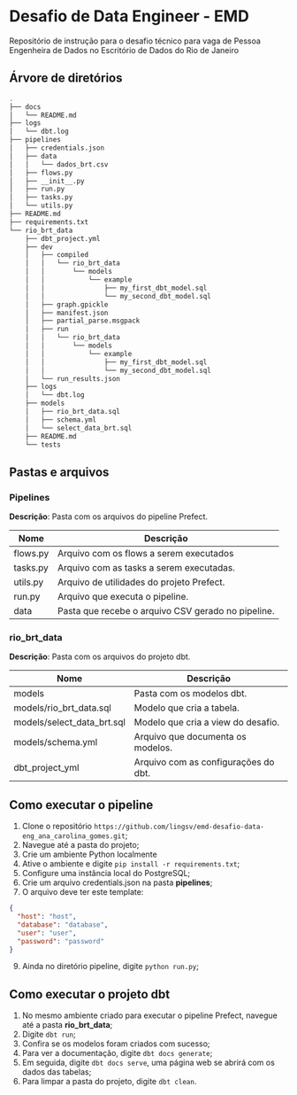 # Desafio de Data Engineer - EMD

Repositório de instrução para o desafio técnico para vaga de Pessoa Engenheira de Dados no Escritório de Dados do Rio de Janeiro

## Árvore de diretórios

```bash
.
├── docs
│   └── README.md
├── logs
│   └── dbt.log
├── pipelines
│   ├── credentials.json
│   ├── data
│   │   └── dados_brt.csv
│   ├── flows.py
│   ├── __init__.py
│   ├── run.py
│   ├── tasks.py
│   └── utils.py
├── README.md
├── requirements.txt
└── rio_brt_data
    ├── dbt_project.yml
    ├── dev
    │   ├── compiled
    │   │   └── rio_brt_data
    │   │       └── models
    │   │           └── example
    │   │               ├── my_first_dbt_model.sql
    │   │               └── my_second_dbt_model.sql
    │   ├── graph.gpickle
    │   ├── manifest.json
    │   ├── partial_parse.msgpack
    │   ├── run
    │   │   └── rio_brt_data
    │   │       └── models
    │   │           └── example
    │   │               ├── my_first_dbt_model.sql
    │   │               └── my_second_dbt_model.sql
    │   └── run_results.json
    ├── logs
    │   └── dbt.log
    ├── models
    │   ├── rio_brt_data.sql
    │   ├── schema.yml
    │   └── select_data_brt.sql
    ├── README.md
    └── tests
```

## Pastas e arquivos

### Pipelines

**Descrição**: Pasta com os arquivos do pipeline Prefect.

|Nome|Descrição|
|-------|---------|
|flows.py| Arquivo com os flows a serem executados|
|tasks.py| Arquivo com as tasks a serem executadas.|
|utils.py| Arquivo de utilidades do projeto Prefect.|
|run.py| Arquivo que executa o pipeline.|
|data| Pasta que recebe o arquivo CSV gerado no pipeline.|

### rio_brt_data

**Descrição**: Pasta com os arquivos do projeto dbt.

|Nome|Descrição|
|-------|---------|
|models| Pasta com os modelos dbt.|
|models/rio_brt_data.sql| Modelo que cria a tabela.|
|models/select_data_brt.sql| Modelo que cria a view do desafio.|
|models/schema.yml| Arquivo que documenta os modelos.|
|dbt_project_yml| Arquivo com as configurações do dbt.|

## Como executar o pipeline

1. Clone o repositório `https://github.com/lingsv/emd-desafio-data-eng_ana_carolina_gomes.git`;
3. Navegue até a pasta do projeto;
4. Crie um ambiente Python localmente
5. Ative o ambiente e digite `pip install -r requirements.txt`;
6. Configure uma instância local do PostgreSQL;
7. Crie um arquivo credentials.json na pasta **pipelines**;
8. O arquivo deve ter este template:
```json
{
  "host": "host",
  "database": "database",
  "user": "user",
  "password": "password"
}
```
9. Ainda no diretório pipeline, digite `python run.py`;

## Como executar o projeto dbt

1. No mesmo ambiente criado para executar o pipeline Prefect, navegue até a pasta **rio_brt_data**;
2. Digite `dbt run`;
3. Confira se os modelos foram criados com sucesso;
4. Para ver a documentação, digite `dbt docs generate`;
5. Em seguida, digite `dbt docs serve`, uma página web se abrirá com os dados das tabelas;
6. Para limpar a pasta do projeto, digite `dbt clean`.